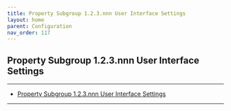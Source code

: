 ```yaml
---
title: Property Subgroup 1.2.3.nnn User Interface Settings
layout: home
parent: Configuration
nav_order: 117
---
```


## Property Subgroup 1.2.3.nnn User Interface Settings

---

- [Property Subgroup 1.2.3.nnn User Interface Settings](#property-subgroup-123nnn-user-interface-settings)

---


##